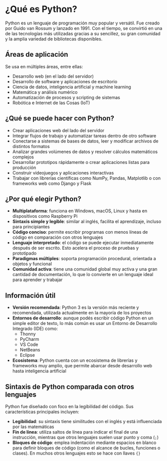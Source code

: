 # ¿Qué es Python?

Python es un lenguaje de programación muy popular y versátil. Fue creado por Guido van Rossum y lanzado en 1991. Con el tiempo, se convirtió en una de las tecnologías más utilizadas gracias a su sencillez, su gran comunidad y la amplia variedad de bibliotecas disponibles.

## Áreas de aplicación

Se usa en múltiples áreas, entre ellas:

- Desarrollo web (en el lado del servidor)
- Desarrollo de software y aplicaciones de escritorio
- Ciencia de datos, inteligencia artificial y machine learning
- Matemática y análisis numérico
- Automatización de procesos y scripting de sistemas
- Robótica e Internet de las Cosas (IoT)

## ¿Qué se puede hacer con Python?

- Crear aplicaciones web del lado del servidor
- Integrar flujos de trabajo y automatizar tareas dentro de otro software
- Conectarse a sistemas de bases de datos, leer y modificar archivos de distintos formatos
- Analizar grandes volúmenes de datos y resolver cálculos matemáticos complejos
- Desarrollar prototipos rápidamente o crear aplicaciones listas para producción
- Construir videojuegos y aplicaciones interactivas
- Trabajar con librerías científicas como NumPy, Pandas, Matplotlib o con frameworks web como Django y Flask

## ¿Por qué elegir Python?

- **Multiplataforma**: funciona en Windows, macOS, Linux y hasta en dispositivos como Raspberry Pi
- **Sintaxis simple y legible**: similar al inglés, facilita el aprendizaje, incluso para principiantes
- **Código conciso**: permite escribir programas con menos líneas de código en comparación con otros lenguajes
- **Lenguaje interpretado**: el código se puede ejecutar inmediatamente después de ser escrito. Esto acelera el proceso de pruebas y prototipado
- **Paradigmas múltiples**: soporta programación procedural, orientada a objetos y funcional
- **Comunidad activa**: tiene una comunidad global muy activa y una gran cantidad de documentación, lo que lo convierte en un lenguaje ideal para aprender y trabajar

## Información útil

- **Versión recomendada**: Python 3 es la versión más reciente y recomendada, utilizada actualmente en la mayoría de los proyectos
- **Entornos de desarrollo**: aunque podés escribir código Python en un simple editor de texto, lo más común es usar un Entorno de Desarrollo Integrado (IDE) como:
  - Thonny
  - PyCharm
  - VS Code
  - NetBeans
  - Eclipse
- **Ecosistema**: Python cuenta con un ecosistema de librerías y frameworks muy amplio, que permite abarcar desde desarrollo web hasta inteligencia artificial

## Sintaxis de Python comparada con otros lenguajes

Python fue diseñado con foco en la legibilidad del código. Sus características principales incluyen:

- **Legibilidad**: su sintaxis tiene similitudes con el inglés y está influenciada por las matemáticas
- **Fin de línea**: utiliza saltos de línea para indicar el final de una instrucción, mientras que otros lenguajes suelen usar punto y coma (`;`)
- **Bloques de código**: emplea indentación mediante espacios en blanco para definir bloques de código (como el alcance de bucles, funciones o clases). En muchos otros lenguajes esto se hace con llaves `{}`